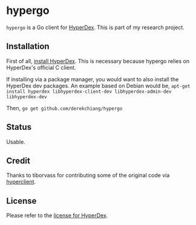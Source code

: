 # hypergo

`hypergo` is a Go client for [HyperDex](https://github.com/rescrv/HyperDex).  This is part of my research project.

## Installation

First of all, [install HyperDex](http://hyperdex.org/doc/latest/InstallingHyperDex/#chap:installation).  This is necessary because hypergo relies on HyperDex's official C client.

If installing via a package manager, you would want to also install the HyperDex dev packages. An example based on Debian would be, `apt-get install hyperdex libhyperdex-client-dev libhyperdex-admin-dev libhyperdex-dev`

Then, `go get github.com/derekchiang/hypergo`

## Status

Usable.

## Credit

Thanks to tiborvass for contributing some of the original code via [hyperclient](https://github.com/tiborvass/hyperclient).

## License

Please refer to the [license for HyperDex](https://github.com/rescrv/HyperDex/blob/master/LICENSE).
